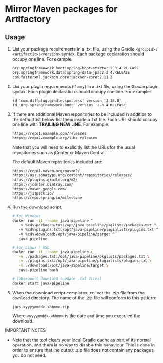 # Mirror Maven packages for Artifactory

## Usage

1. List your package requirements in a .txt file, using the Gradle `<groupId>:<artifactId>:<version>` syntax. Each package declaration should occupy one line. For example:

   ```txt
   org.springframework.boot:spring-boot-starter:2.3.4.RELEASE
   org.springframework.data:spring-data-jpa:2.3.4.RELEASE
   com.fasterxml.jackson.core:jackson-core:2.11.2
   ```

1. List your plugin requirements (if any) in a .txt file, using the Gradle plugin syntax. Each plugin declaration should occupy one line. For example:

   ```txt
   id 'com.diffplug.gradle.spotless' version '3.18.0'
   id 'org.springframework.boot' version '2.3.4.RELEASE'
   ```

1. If there are additional Maven repositories to be included in addition to the default list below, list them inside a .txt file. Each URL should occupy one line with **TRAILING NEW LINE**. For example:

   ```txt
   https://repo1.example.com/releases
   https://repo2.example.org/libs-releases

   ```

   Note that you will need to explicitly list the URLs for the usual repositories such as jCenter or Maven Central.

   The default Maven repositories included are:

   ```txt
   https://repo1.maven.org/maven2/
   https://oss.sonatype.org/content/repositories/releases/
   https://plugins.gradle.org/m2/
   https://jcenter.bintray.com/
   https://maven.google.com/
   https://jitpack.io/
   https://repo.spring.io/milestone
   ```

1. Run the download script:

   ```sh
   # For Windows
   docker run -it --name java-pipeline ^
      -v %cd%\packages.txt:/opt/java-pipeline/pkglists/packages.txt ^
      -v %cd%\plugins.txt:/opt/java-pipeline/pluginlists/plugins.txt ^
      -v %cd%\download:/opt/java-pipeline/target ^
      java-pipeline

   # For Linux / WSL
   docker run -it --name java-pipeline \
      -v ./packages.txt:/opt/java-pipeline/pkglists/packages.txt \
      -v ./plugins.txt:/opt/java-pipeline/pluginlists/plugins.txt \
      -v ./download:/opt/java-pipeline/target \
      java-pipeline bash

   # Subsequent download (update .txt files)
   docker start java-pipeline
   ```

1. When the download script completes, collect the .zip file from the `download` directory. The name of the .zip file will conform to this pattern:

   ```txt
   jars-<yyyymmdd>-<hhmm>.zip
   ```

   Where `<yyyymmdd>-<hhmm>` is the date and time you executed the download.

IMPORTANT NOTES

 - Note that the tool clears your local Gradle cache as part of its normal
   operation, and there is no way to disable this behaviour. This is done in
   order to ensure that the output .zip file does not contain any packages
   you do not need.
